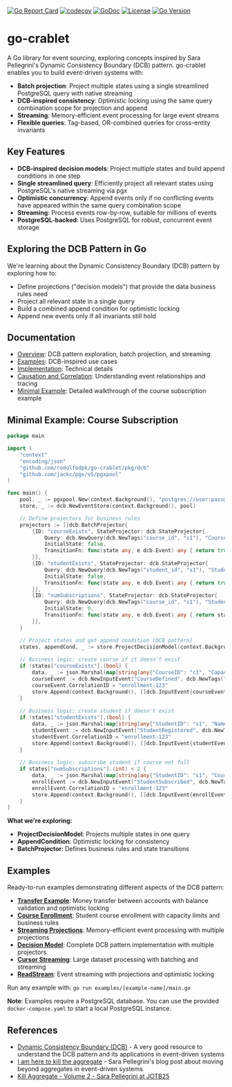 [![Go Report Card](https://goreportcard.com/badge/github.com/rodolfodpk/go-crablet)](https://goreportcard.com/report/github.com/rodolfodpk/go-crablet)
[![codecov](https://codecov.io/gh/rodolfodpk/go-crablet/branch/main/graph/badge.svg)](https://codecov.io/gh/rodolfodpk/go-crablet)
[![GoDoc](https://godoc.org/github.com/rodolfodpk/go-crablet?status.svg)](https://godoc.org/github.com/rodolfodpk/go-crablet)
[![License](https://img.shields.io/github/license/rodolfodpk/go-crablet)](https://github.com/rodolfodpk/go-crablet/blob/main/LICENSE)
[![Go Version](https://img.shields.io/github/go-mod/go-version/rodolfodpk/go-crablet)](https://github.com/rodolfodpk/go-crablet/blob/main/go.mod)

# go-crablet

A Go library for event sourcing, exploring concepts inspired by Sara Pellegrini's Dynamic Consistency Boundary (DCB) pattern. go-crablet enables you to build event-driven systems with:

- **Batch projection**: Project multiple states using a single streamlined PostgreSQL query with native streaming
- **DCB-inspired consistency**: Optimistic locking using the same query combination scope for projection and append
- **Streaming**: Memory-efficient event processing for large event streams
- **Flexible queries**: Tag-based, OR-combined queries for cross-entity invariants

## Key Features

- **DCB-inspired decision models**: Project multiple states and build append conditions in one step
- **Single streamlined query**: Efficiently project all relevant states using PostgreSQL's native streaming via pgx
- **Optimistic concurrency**: Append events only if no conflicting events have appeared within the same query combination scope
- **Streaming**: Process events row-by-row, suitable for millions of events
- **PostgreSQL-backed**: Uses PostgreSQL for robust, concurrent event storage

## Exploring the DCB Pattern in Go

We're learning about the Dynamic Consistency Boundary (DCB) pattern by exploring how to:
- Define projections ("decision models") that provide the data business rules need
- Project all relevant state in a single query
- Build a combined append condition for optimistic locking
- Append new events only if all invariants still hold

## Documentation
- [Overview](docs/overview.md): DCB pattern exploration, batch projection, and streaming
- [Examples](docs/examples.md): DCB-inspired use cases
- [Implementation](docs/implementation.md): Technical details
- [Causation and Correlation](docs/causation-correlation.md): Understanding event relationships and tracing
- [Minimal Example](docs/minimal-example.md): Detailed walkthrough of the course subscription example

## Minimal Example: Course Subscription

```go
package main

import (
    "context"
    "encoding/json"
    "github.com/rodolfodpk/go-crablet/pkg/dcb"
    "github.com/jackc/pgx/v5/pgxpool"
)

func main() {
    pool, _ := pgxpool.New(context.Background(), "postgres://user:pass@localhost/db")
    store, _ := dcb.NewEventStore(context.Background(), pool)

    // Define projectors for business rules
    projectors := []dcb.BatchProjector{
        {ID: "courseExists", StateProjector: dcb.StateProjector{
            Query: dcb.NewQuery(dcb.NewTags("course_id", "c1"), "CourseDefined"),
            InitialState: false,
            TransitionFn: func(state any, e dcb.Event) any { return true },
        }},
        {ID: "studentExists", StateProjector: dcb.StateProjector{
            Query: dcb.NewQuery(dcb.NewTags("student_id", "s1"), "StudentRegistered"),
            InitialState: false,
            TransitionFn: func(state any, e dcb.Event) any { return true },
        }},
        {ID: "numSubscriptions", StateProjector: dcb.StateProjector{
            Query: dcb.NewQuery(dcb.NewTags("course_id", "c1"), "StudentSubscribed"),
            InitialState: 0,
            TransitionFn: func(state any, e dcb.Event) any { return state.(int) + 1 },
        }},
    }

    // Project states and get append condition (DCB pattern)
    states, appendCond, _ := store.ProjectDecisionModel(context.Background(), projectors, nil)
    
    // Business logic: create course if it doesn't exist
    if !states["courseExists"].(bool) {
        data, _ := json.Marshal(map[string]any{"CourseID": "c1", "Capacity": 2})
        courseEvent := dcb.NewInputEvent("CourseDefined", dcb.NewTags("course_id", "c1"), data)
        courseEvent.CorrelationID = "enrollment-123"
        store.Append(context.Background(), []dcb.InputEvent{courseEvent}, &appendCond)
    }
    
    // Business logic: create student if doesn't exist
    if !states["studentExists"].(bool) {
        data, _ := json.Marshal(map[string]any{"StudentID": "s1", "Name": "Alice", "Email": "alice@example.com"})
        studentEvent := dcb.NewInputEvent("StudentRegistered", dcb.NewTags("student_id", "s1"), data)
        studentEvent.CorrelationID = "enrollment-123"
        store.Append(context.Background(), []dcb.InputEvent{studentEvent}, &appendCond)
    }
    
    // Business logic: subscribe student if course not full
    if states["numSubscriptions"].(int) < 2 {
        data, _ := json.Marshal(map[string]any{"StudentID": "s1", "CourseID": "c1"})
        enrollEvent := dcb.NewInputEvent("StudentSubscribed", dcb.NewTags("student_id", "s1", "course_id", "c1"), data)
        enrollEvent.CorrelationID = "enrollment-123"
        store.Append(context.Background(), []dcb.InputEvent{enrollEvent}, &appendCond)
    }
}
```

**What we're exploring:**
- **ProjectDecisionModel**: Projects multiple states in one query
- **AppendCondition**: Optimistic locking for consistency
- **BatchProjector**: Defines business rules and state transitions

## Examples

Ready-to-run examples demonstrating different aspects of the DCB pattern:

- **[Transfer Example](examples/transfer/main.go)**: Money transfer between accounts with balance validation and optimistic locking
- **[Course Enrollment](examples/enrollment/main.go)**: Student course enrollment with capacity limits and business rules
- **[Streaming Projections](examples/streaming_projection_example.go)**: Memory-efficient event processing with multiple projections
- **[Decision Model](examples/decision_model/decision_model_example.go)**: Complete DCB pattern implementation with multiple projectors
- **[Cursor Streaming](examples/cursor_streaming/main.go)**: Large dataset processing with batching and streaming
- **[ReadStream](examples/readstream/readstream_example.go)**: Event streaming with projections and optimistic locking

Run any example with: `go run examples/[example-name]/main.go`

**Note**: Examples require a PostgreSQL database. You can use the provided `docker-compose.yaml` to start a local PostgreSQL instance.

## References

- [Dynamic Consistency Boundary (DCB)](https://dcb.events/) - A very good resource to understand the DCB pattern and its applications in event-driven systems
- [I am here to kill the aggregate](https://sara.event-thinking.io/2023/04/kill-aggregate-chapter-1-I-am-here-to-kill-the-aggregate.html) - Sara Pellegrini's blog post about moving beyond aggregates in event-driven systems
- [Kill Aggregate - Volume 2 - Sara Pellegrini at JOTB25](https://www.youtube.com/watch?v=AQ5fk4D3u9I) 